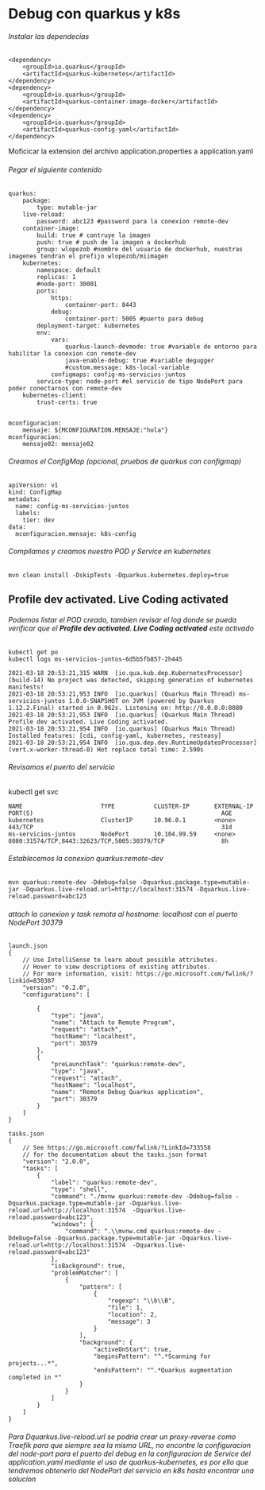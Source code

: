 # Debug con quarkus y k8s

######  Instalar las dependecias

```
<dependency>
    <groupId>io.quarkus</groupId>
    <artifactId>quarkus-kubernetes</artifactId>
</dependency>
<dependency>
    <groupId>io.quarkus</groupId>
    <artifactId>quarkus-container-image-docker</artifactId>
</dependency>
<dependency>
    <groupId>io.quarkus</groupId>
    <artifactId>quarkus-config-yaml</artifactId>
</dependency>
```
Moficicar la extension del archivo application.properties a application.yaml

######  Pegar el siguiente contenido
```
quarkus:
    package:
        type: mutable-jar
    live-reload:
        password: abc123 #password para la conexion remote-dev
    container-image:
        build: true # contruye la imagen
        push: true # push de la imagen a dockerhub
        group: wlopezob #nombre del usuario de dockerhub, nuestras imagenes tendran el prefijo wlopezob/miimagen
    kubernetes:
        namespace: default
        replicas: 1
        #node-port: 30001
        ports:
            https:
                container-port: 8443
            debug:
                container-port: 5005 #puerto para debug
        deployment-target: kubernetes
        env:
            vars:
                quarkus-launch-devmode: true #variable de entorno para habilitar la conexion con remote-dev 
                java-enable-debug: true #variable degugger 
                #custom.message: k8s-local-variable
            configmaps: config-ms-servicios-juntos
        service-type: node-port #el servicio de tipo NodePort para poder conectarnos con remote-dev 
    kubernetes-client:
        trust-certs: true
      

mconfiguracion:
    mensaje: ${MCONFIGURATION.MENSAJE:"hola"}
mconfiguracion:
    mensaje02: mensaje02
```

######  Creamos el ConfigMap (opcional, pruebas de quarkus con configmap)
```
apiVersion: v1
kind: ConfigMap
metadata:
  name: config-ms-servicios-juntos
  labels:
    tier: dev
data:
  mconfiguracion.mensaje: k8s-config
```
###### Compilamos y creamos nuestro POD y Service en kubernetes
```
mvn clean install -DskipTests -Dquarkus.kubernetes.deploy=true
```
## Profile dev activated. Live Coding activated
###### Podemos listar el POD creado, tambien revisar el log donde se pueda verificar que el **Profile dev activated. Live Coding activated** este activado
```
kubectl get po
kubectl logs ms-servicios-juntos-6d5b5fb857-2h445

2021-03-18 20:53:21,315 WARN  [io.qua.kub.dep.KubernetesProcessor] (build-14) No project was detected, skipping generation of kubernetes manifests!
2021-03-18 20:53:21,953 INFO  [io.quarkus] (Quarkus Main Thread) ms-servicios-juntos 1.0.0-SNAPSHOT on JVM (powered by Quarkus 1.12.2.Final) started in 0.962s. Listening on: http://0.0.0.0:8080
2021-03-18 20:53:21,953 INFO  [io.quarkus] (Quarkus Main Thread) Profile dev activated. Live Coding activated.
2021-03-18 20:53:21,954 INFO  [io.quarkus] (Quarkus Main Thread) Installed features: [cdi, config-yaml, kubernetes, resteasy]
2021-03-18 20:53:21,954 INFO  [io.qua.dep.dev.RuntimeUpdatesProcessor] (vert.x-worker-thread-0) Hot replace total time: 2.590s
```
###### Revisamos el puerto del servicio
kubectl get svc
```
NAME                      TYPE           CLUSTER-IP       EXTERNAL-IP              PORT(S)                                                     AGE      
kubernetes                ClusterIP      10.96.0.1        <none>                   443/TCP                                                     31d       
ms-servicios-juntos       NodePort       10.104.99.59     <none>                   8080:31574/TCP,8443:32623/TCP,5005:30379/TCP                8h       
```
###### Establecemos la conexion quarkus:remote-dev
```
mvn quarkus:remote-dev -Ddebug=false -Dquarkus.package.type=mutable-jar -Dquarkus.live-reload.url=http://localhost:31574 -Dquarkus.live-reload.password=abc123
```

###### attach la conexion y task remota al hostname: localhost con el puerto NodePort 30379 
```
launch.json
{
    // Use IntelliSense to learn about possible attributes.
    // Hover to view descriptions of existing attributes.
    // For more information, visit: https://go.microsoft.com/fwlink/?linkid=830387
    "version": "0.2.0",
    "configurations": [

        {
            "type": "java",
            "name": "Attach to Remote Program",
            "request": "attach",
            "hostName": "localhost",
            "port": 30379
        },
        {
            "preLaunchTask": "quarkus:remote-dev",
            "type": "java",
            "request": "attach",
            "hostName": "localhost",
            "name": "Remote Debug Quarkus application",
            "port": 30379
        }
    ]
}

tasks.json
{
    // See https://go.microsoft.com/fwlink/?LinkId=733558
    // for the documentation about the tasks.json format
    "version": "2.0.0",
    "tasks": [
        {
			"label": "quarkus:remote-dev",
			"type": "shell",
			"command": "./mvnw quarkus:remote-dev -Ddebug=false -Dquarkus.package.type=mutable-jar -Dquarkus.live-reload.url=http://localhost:31574  -Dquarkus.live-reload.password=abc123",
			"windows": {
				"command": ".\\mvnw.cmd quarkus:remote-dev -Ddebug=false -Dquarkus.package.type=mutable-jar -Dquarkus.live-reload.url=http://localhost:31574  -Dquarkus.live-reload.password=abc123"
			},
			"isBackground": true,
			"problemMatcher": [
				{
					"pattern": [
						{
							"regexp": "\\b\\B",
							"file": 1,
							"location": 2,
							"message": 3
						}
					],
					"background": {
						"activeOnStart": true,
						"beginsPattern": "^.*Scanning for projects...*",
						"endsPattern": "^.*Quarkus augmentation completed in *"
					}
				}
			]
		}
    ]
}
```
###### Para Dquarkus.live-reload.url se podria crear un proxy-reverse como Traefik para que siempre sea la misma URL, no encontre la configuracion del node-port para el puerto del debug en la configuracion de Service del application.yaml mediante el uso de quarkus-kubernetes, es por ello que tendremos obtenerlo del NodePort del servicio en k8s hasta encontrar una solucion 